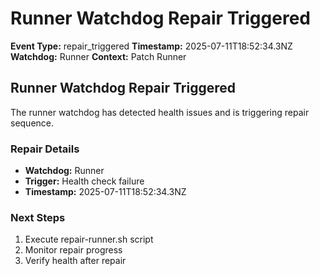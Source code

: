 # Runner Watchdog Repair Triggered

**Event Type:** repair_triggered
**Timestamp:** 2025-07-11T18:52:34.3NZ
**Watchdog:** Runner
**Context:** Patch Runner


## Runner Watchdog Repair Triggered

The runner watchdog has detected health issues and is triggering repair sequence.

### Repair Details
- **Watchdog:** Runner
- **Trigger:** Health check failure
- **Timestamp:** 2025-07-11T18:52:34.3NZ

### Next Steps
1. Execute repair-runner.sh script
2. Monitor repair progress
3. Verify health after repair



